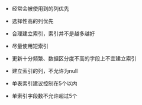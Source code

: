 - 经常会被使用到的列优先
- 选择性高的列优先
- 合理建立索引，索引并不是越多越好
- 尽量使用短索引
- 更新十分频繁、数据区分度不高的字段上不宜建立索引

- 建立索引的列，不允许为null
- 单表索引建议控制在5个以内
- 单索引字段数不允许超过5个

